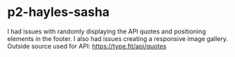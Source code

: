 # p2-hayles-sasha

I had issues with randomly displaying the API quotes and positioning elements
in the footer. I also had issues creating a responsive image gallery.  
Outside source used for API: https://type.fit/api/quotes
